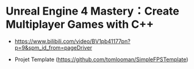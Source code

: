 # Unreal Engine 4 Mastery：Create Multiplayer Games with C++

- https://www.bilibili.com/video/BV1pb41177pn?p=9&spm_id_from=pageDriver

- Projet Template (https://github.com/tomlooman/SimpleFPSTemplate)
